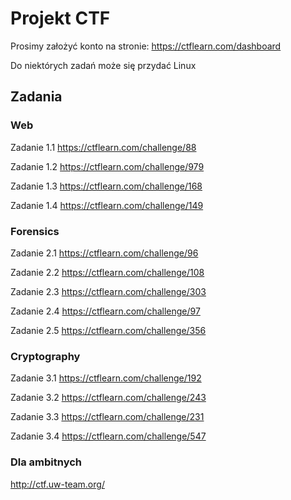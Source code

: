# Projekt CTF

Prosimy założyć konto na stronie: https://ctflearn.com/dashboard

Do niektórych zadań może się przydać Linux

## Zadania

### Web

Zadanie 1.1
https://ctflearn.com/challenge/88

Zadanie 1.2
https://ctflearn.com/challenge/979

Zadanie 1.3
https://ctflearn.com/challenge/168

Zadanie 1.4
https://ctflearn.com/challenge/149

### Forensics

Zadanie 2.1
https://ctflearn.com/challenge/96

Zadanie 2.2
https://ctflearn.com/challenge/108

Zadanie 2.3
https://ctflearn.com/challenge/303

Zadanie 2.4
https://ctflearn.com/challenge/97

Zadanie 2.5
https://ctflearn.com/challenge/356

### Cryptography

Zadanie 3.1
https://ctflearn.com/challenge/192

Zadanie 3.2
https://ctflearn.com/challenge/243

Zadanie 3.3
https://ctflearn.com/challenge/231

Zadanie 3.4
https://ctflearn.com/challenge/547

### Dla ambitnych

http://ctf.uw-team.org/



